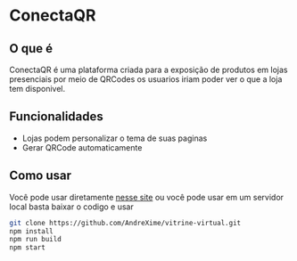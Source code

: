 # ConectaQR

## O que é

ConectaQR é uma plataforma criada para a exposição de produtos em lojas presenciais por meio de QRCodes os usuarios iriam poder ver o que a loja tem disponivel.

## Funcionalidades

- Lojas podem personalizar o tema de suas paginas
- Gerar QRCode automaticamente

## Como usar

Você pode usar diretamente [nesse site]() ou você pode usar em um servidor local basta baixar o codigo e usar

```bash
git clone https://github.com/AndreXime/vitrine-virtual.git
npm install
npm run build
npm start
```
